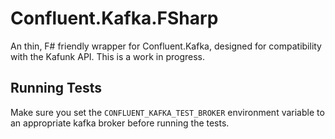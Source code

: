 # Confluent.Kafka.FSharp

An thin, F# friendly wrapper for Confluent.Kafka, designed for compatibility with the Kafunk API. This is a work in progress.

## Running Tests

Make sure you set the `CONFLUENT_KAFKA_TEST_BROKER` environment variable to an appropriate kafka broker before running the tests.